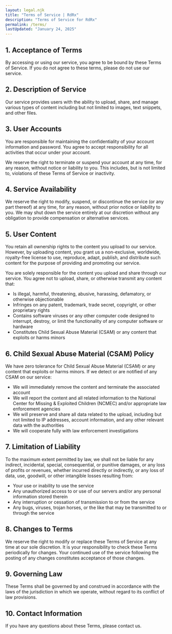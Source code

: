 ```yaml
---
layout: legal.njk
title: "Terms of Service | RdRx"
description: "Terms of Service for RdRx"
permalink: /terms/
lastUpdated: "January 24, 2025"
---
```


## 1. Acceptance of Terms

By accessing or using our service, you agree to be bound by these Terms of Service. If you do not agree to these terms, please do not use our service.

## 2. Description of Service

Our service provides users with the ability to upload, share, and manage various types of content including but not limited to images, text snippets, and other files.

## 3. User Accounts

You are responsible for maintaining the confidentiality of your account information and password. You agree to accept responsibility for all activities that occur under your account.

We reserve the right to terminate or suspend your account at any time, for any reason, without notice or liability to you. This includes, but is not limited to, violations of these Terms of Service or inactivity.

## 4. Service Availability

We reserve the right to modify, suspend, or discontinue the service (or any part thereof) at any time, for any reason, without prior notice or liability to you. We may shut down the service entirely at our discretion without any obligation to provide compensation or alternative services.

## 5. User Content

You retain all ownership rights to the content you upload to our service. However, by uploading content, you grant us a non-exclusive, worldwide, royalty-free license to use, reproduce, adapt, publish, and distribute such content for the purpose of providing and promoting our service.

You are solely responsible for the content you upload and share through our service. You agree not to upload, share, or otherwise transmit any content that:

- Is illegal, harmful, threatening, abusive, harassing, defamatory, or otherwise objectionable
- Infringes on any patent, trademark, trade secret, copyright, or other proprietary rights
- Contains software viruses or any other computer code designed to interrupt, destroy, or limit the functionality of any computer software or hardware
- Constitutes Child Sexual Abuse Material (CSAM) or any content that exploits or harms minors

## 6. Child Sexual Abuse Material (CSAM) Policy

We have zero tolerance for Child Sexual Abuse Material (CSAM) or any content that exploits or harms minors. If we detect or are notified of any CSAM on our service:

- We will immediately remove the content and terminate the associated account
- We will report the content and all related information to the National Center for Missing & Exploited Children (NCMEC) and/or appropriate law enforcement agencies
- We will preserve and share all data related to the upload, including but not limited to IP addresses, account information, and any other relevant data with the authorities
- We will cooperate fully with law enforcement investigations

## 7. Limitation of Liability

To the maximum extent permitted by law, we shall not be liable for any indirect, incidental, special, consequential, or punitive damages, or any loss of profits or revenues, whether incurred directly or indirectly, or any loss of data, use, goodwill, or other intangible losses resulting from:

- Your use or inability to use the service
- Any unauthorized access to or use of our servers and/or any personal information stored therein
- Any interruption or cessation of transmission to or from the service
- Any bugs, viruses, trojan horses, or the like that may be transmitted to or through the service

## 8. Changes to Terms

We reserve the right to modify or replace these Terms of Service at any time at our sole discretion. It is your responsibility to check these Terms periodically for changes. Your continued use of the service following the posting of any changes constitutes acceptance of those changes.

## 9. Governing Law

These Terms shall be governed by and construed in accordance with the laws of the jurisdiction in which we operate, without regard to its conflict of law provisions.

## 10. Contact Information

If you have any questions about these Terms, please contact us.
